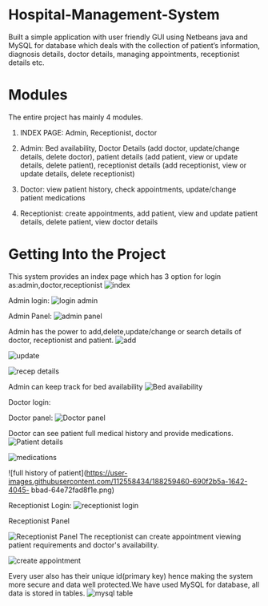 # Hospital-Management-System
Built a simple application with user friendly GUI using Netbeans java and MySQL for database which deals with the collection of patient’s information, diagnosis details, doctor details, managing appointments, receptionist details etc. 

# Modules
The entire project has mainly 4 modules. 
1.	INDEX PAGE: Admin, Receptionist, doctor

2.	Admin: Bed availability,  Doctor Details (add doctor, update/change details, delete doctor), patient details (add patient,  view or update details, delete patient), receptionist details (add receptionist, view or update details, delete receptionist)

3.	Doctor: view patient history, check appointments, update/change patient medications

4.	Receptionist: create appointments, add patient, view and update patient details, delete patient, view doctor details

# Getting Into the Project
This system provides an index page which has 3 option for login as:admin,doctor,receptionist
![index](https://user-images.githubusercontent.com/112558434/188259003-4cc65f46-0139-42d3-b977-22292da37fec.png)

Admin login:
![login admin](https://user-images.githubusercontent.com/112558434/188259091-39705673-5cbc-4b4d-bfe3-6d28896a8b07.png)

Admin Panel:
![admin panel](https://user-images.githubusercontent.com/112558434/188259117-92a911e3-e2ef-4656-a75f-331cbeb00216.png)

Admin has the power to add,delete,update/change or search details of doctor, receptionist and patient.
![add](https://user-images.githubusercontent.com/112558434/188259145-19f52100-97c5-414a-a0de-e9b61495dbea.png)

![update](https://user-images.githubusercontent.com/112558434/188259256-593eb203-db42-48ed-9a09-300ace89a47c.png)

![recep details](https://user-images.githubusercontent.com/112558434/188259471-1f90fcf6-0d28-4585-b657-cf5e5eb40e6a.png)

Admin can keep track for bed availability
![Bed availability](https://user-images.githubusercontent.com/112558434/188259427-29c24816-aaa3-48b1-a986-8da4b5a8ac1f.png)

Doctor login:

Doctor panel:
![Doctor panel](https://user-images.githubusercontent.com/112558434/188259296-5c851585-5502-4da3-be1e-0b68702f3e1c.png)

Doctor can see patient full medical history and provide medications.
![Patient details](https://user-images.githubusercontent.com/112558434/188259219-0f08304c-1582-477c-93ec-475ab7f8497d.png)

![medications](https://user-images.githubusercontent.com/112558434/188259203-700acb73-d262-4245-a505-f046c8c6404f.png)

![full history of patient](https://user-images.githubusercontent.com/112558434/188259460-690f2b5a-1642-4045- bbad-64e72fad8f1e.png)

Receptionist Login:
![receptionist login](https://user-images.githubusercontent.com/112558434/188259486-a3248dfd-a666-4dd1-ba0b-84276f4a30c4.png)

Receptionist Panel

![Receptionist Panel](https://user-images.githubusercontent.com/112558434/188259244-97bcffc1-f7d2-4213-92b0-a037c7d4be3e.png)
The receptionist can create appointment viewing patient requirements and doctor's availability.

![create appointment](https://user-images.githubusercontent.com/112558434/188259308-5d36086a-48e9-4454-9ac3-0971047a6bce.png)

Every user also has their unique id(primary key) hence making the system more secure and data well protected.We have used MySQL for database, all data is stored in tables.
![mysql table](https://user-images.githubusercontent.com/112558434/188259170-38070f6b-6a96-4387-93cf-404a09397696.png)




